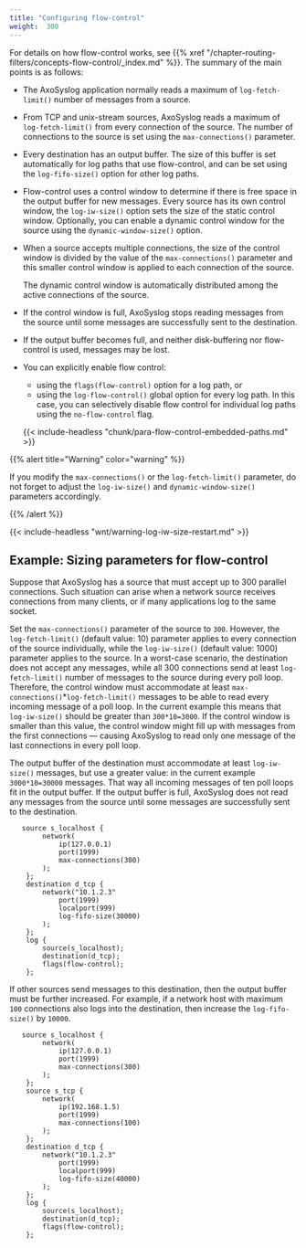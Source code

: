 ```yaml
---
title: "Configuring flow-control"
weight:  300
---
```

<!-- DISCLAIMER: This file is based on the syslog-ng Open Source Edition documentation https://github.com/balabit/syslog-ng-ose-guides/commit/2f4a52ee61d1ea9ad27cb4f3168b95408fddfdf2 and is used under the terms of The syslog-ng Open Source Edition Documentation License. The file has been modified by Axoflow. -->

For details on how flow-control works, see {{% xref "/chapter-routing-filters/concepts-flow-control/_index.md" %}}. The summary of the main points is as follows:

- The AxoSyslog application normally reads a maximum of `log-fetch-limit()` number of messages from a source.
- From TCP and unix-stream sources, AxoSyslog reads a maximum of `log-fetch-limit()` from every connection of the source. The number of connections to the source is set using the `max-connections()` parameter.
- Every destination has an output buffer. The size of this buffer is set automatically for log paths that use flow-control, and can be set using the `log-fifo-size()` option for other log paths.
- Flow-control uses a control window to determine if there is free space in the output buffer for new messages. Every source has its own control window, the `log-iw-size()` option sets the size of the static control window. Optionally, you can enable a dynamic control window for the source using the `dynamic-window-size()` option.
- When a source accepts multiple connections, the size of the control window is divided by the value of the `max-connections()` parameter and this smaller control window is applied to each connection of the source.

    The dynamic control window is automatically distributed among the active connections of the source.

- If the control window is full, AxoSyslog stops reading messages from the source until some messages are successfully sent to the destination.
- If the output buffer becomes full, and neither disk-buffering nor flow-control is used, messages may be lost.
- You can explicitly enable flow control:

    - using the `flags(flow-control)` option for a log path, or
    - using the `log-flow-control()` global option for every log path. In this case, you can selectively disable flow control for individual log paths using the `no-flow-control` flag.

    {{< include-headless "chunk/para-flow-control-embedded-paths.md" >}}

{{% alert title="Warning" color="warning" %}}

If you modify the `max-connections()` or the `log-fetch-limit()` parameter, do not forget to adjust the `log-iw-size()` and `dynamic-window-size()` parameters accordingly.

{{% /alert %}}

{{< include-headless "wnt/warning-log-iw-size-restart.md" >}}

## Example: Sizing parameters for flow-control

Suppose that AxoSyslog has a source that must accept up to 300 parallel connections. Such situation can arise when a network source receives connections from many clients, or if many applications log to the same socket.

Set the `max-connections()` parameter of the source to `300`. However, the `log-fetch-limit()` (default value: 10) parameter applies to every connection of the source individually, while the `log-iw-size()` (default value: 1000) parameter applies to the source. In a worst-case scenario, the destination does not accept any messages, while all 300 connections send at least `log-fetch-limit()` number of messages to the source during every poll loop. Therefore, the control window must accommodate at least `max-connections()`*`log-fetch-limit()` messages to be able to read every incoming message of a poll loop. In the current example this means that `log-iw-size()` should be greater than `300*10=3000`. If the control window is smaller than this value, the control window might fill up with messages from the first connections — causing AxoSyslog to read only one message of the last connections in every poll loop.

The output buffer of the destination must accommodate at least `log-iw-size()` messages, but use a greater value: in the current example `3000*10=30000` messages. That way all incoming messages of ten poll loops fit in the output buffer. If the output buffer is full, AxoSyslog does not read any messages from the source until some messages are successfully sent to the destination.

```shell
   source s_localhost {
        network(
            ip(127.0.0.1)
            port(1999)
            max-connections(300)
        );
    };
    destination d_tcp {
        network("10.1.2.3"
            port(1999)
            localport(999)
            log-fifo-size(30000)
        );
    };
    log {
        source(s_localhost);
        destination(d_tcp);
        flags(flow-control);
    };
```

If other sources send messages to this destination, then the output buffer must be further increased. For example, if a network host with maximum `100` connections also logs into the destination, then increase the `log-fifo-size()` by `10000`.

```shell
   source s_localhost {
        network(
            ip(127.0.0.1)
            port(1999)
            max-connections(300)
        );
    };
    source s_tcp {
        network(
            ip(192.168.1.5)
            port(1999)
            max-connections(100)
        );
    };
    destination d_tcp {
        network("10.1.2.3"
            port(1999)
            localport(999)
            log-fifo-size(40000)
        );
    };
    log {
        source(s_localhost);
        destination(d_tcp);
        flags(flow-control);
    };
```

